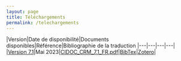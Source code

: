 ```yaml
---
layout: page
title: Téléchargements
permalink: /telechargements
---
```


|Version|Date de disponibilité|Documents disponibles|Référence|Bibliographie de la traduction
|---|---|---|---|
|[Version 7.1](/v7.1/info/intro.md)|Mai 2023|[CIDOC_CRM_7.1_FR.pdf](/telechargements/CIDOC_CRM_7.1_FR.pdf)|[BibTex](/references/CIDOC_CRM_7.1_FR.bib)|[Zotero](https://www.zotero.org/groups/5050541/traduction_en_franais_du_cidoc_crm/collections/655TQXP6)|